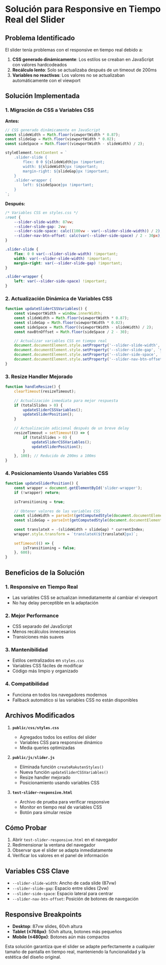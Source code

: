 # Solución para Responsive en Tiempo Real del Slider

## Problema Identificado

El slider tenía problemas con el responsive en tiempo real debido a:

1. **CSS generado dinámicamente**: Los estilos se creaban en JavaScript con valores hardcodeados
2. **Recálculo lento**: Solo se actualizaba después de un timeout de 200ms
3. **Variables no reactivas**: Los valores no se actualizaban automáticamente con el viewport

## Solución Implementada

### 1. Migración de CSS a Variables CSS

**Antes:**
```javascript
// CSS generado dinámicamente en JavaScript
const slideWidth = Math.floor(viewportWidth * 0.87);
const slideGap = Math.floor(viewportWidth * 0.02);
const sideSpace = Math.floor((viewportWidth - slideWidth) / 2);

styleElement.textContent = `
    .slider-slide {
        flex: 0 0 ${slideWidth}px !important;
        width: ${slideWidth}px !important;
        margin-right: ${slideGap}px !important;
    }
    .slider-wrapper {
        left: ${sideSpace}px !important;
    }
`;
```

**Después:**
```css
/* Variables CSS en styles.css */
:root {
    --slider-slide-width: 87vw;
    --slider-slide-gap: 2vw;
    --slider-side-space: calc((100vw - var(--slider-slide-width)) / 2);
    --slider-nav-btn-offset: calc(var(--slider-side-space) / 2 - 30px);
}

.slider-slide {
    flex: 0 0 var(--slider-slide-width) !important;
    width: var(--slider-slide-width) !important;
    margin-right: var(--slider-slide-gap) !important;
}

.slider-wrapper {
    left: var(--slider-side-space) !important;
}
```

### 2. Actualización Dinámica de Variables CSS

```javascript
function updateSliderCSSVariables() {
    const viewportWidth = window.innerWidth;
    const slideWidth = Math.floor(viewportWidth * 0.87);
    const slideGap = Math.floor(viewportWidth * 0.02);
    const sideSpace = Math.floor((viewportWidth - slideWidth) / 2);
    const navBtnOffset = Math.floor(sideSpace / 2 - 30);

    // Actualizar variables CSS en tiempo real
    document.documentElement.style.setProperty('--slider-slide-width', `${slideWidth}px`);
    document.documentElement.style.setProperty('--slider-slide-gap', `${slideGap}px`);
    document.documentElement.style.setProperty('--slider-side-space', `${sideSpace}px`);
    document.documentElement.style.setProperty('--slider-nav-btn-offset', `${navBtnOffset}px`);
}
```

### 3. Resize Handler Mejorado

```javascript
function handleResize() {
    clearTimeout(resizeTimeout);
    
    // Actualización inmediata para mejor respuesta
    if (totalSlides > 0) {
        updateSliderCSSVariables();
        updateSliderPosition();
    }
    
    // Actualización adicional después de un breve delay
    resizeTimeout = setTimeout(() => {
        if (totalSlides > 0) {
            updateSliderCSSVariables();
            updateSliderPosition();
        }
    }, 100); // Reducido de 200ms a 100ms
}
```

### 4. Posicionamiento Usando Variables CSS

```javascript
function updateSliderPosition() {
    const wrapper = document.getElementById('slider-wrapper');
    if (!wrapper) return;
    
    isTransitioning = true;
    
    // Obtener valores de las variables CSS
    const slideWidth = parseInt(getComputedStyle(document.documentElement).getPropertyValue('--slider-slide-width')) || Math.floor(window.innerWidth * 0.87);
    const slideGap = parseInt(getComputedStyle(document.documentElement).getPropertyValue('--slider-slide-gap')) || Math.floor(window.innerWidth * 0.02);
    
    const translateX = -(slideWidth + slideGap) * currentIndex;
    wrapper.style.transform = `translateX(${translateX}px)`;
    
    setTimeout(() => {
        isTransitioning = false;
    }, 600);
}
```

## Beneficios de la Solución

### 1. **Responsive en Tiempo Real**
- Las variables CSS se actualizan inmediatamente al cambiar el viewport
- No hay delay perceptible en la adaptación

### 2. **Mejor Performance**
- CSS separado del JavaScript
- Menos recálculos innecesarios
- Transiciones más suaves

### 3. **Mantenibilidad**
- Estilos centralizados en `styles.css`
- Variables CSS fáciles de modificar
- Código más limpio y organizado

### 4. **Compatibilidad**
- Funciona en todos los navegadores modernos
- Fallback automático si las variables CSS no están disponibles

## Archivos Modificados

1. **`public/css/styles.css`**
   - Agregados todos los estilos del slider
   - Variables CSS para responsive dinámico
   - Media queries optimizadas

2. **`public/js/slider.js`**
   - Eliminada función `createRakutenStyles()`
   - Nueva función `updateSliderCSSVariables()`
   - Resize handler mejorado
   - Posicionamiento usando variables CSS

3. **`test-slider-responsive.html`**
   - Archivo de prueba para verificar responsive
   - Monitor en tiempo real de variables CSS
   - Botón para simular resize

## Cómo Probar

1. Abrir `test-slider-responsive.html` en el navegador
2. Redimensionar la ventana del navegador
3. Observar que el slider se adapta inmediatamente
4. Verificar los valores en el panel de información

## Variables CSS Clave

- `--slider-slide-width`: Ancho de cada slide (87vw)
- `--slider-slide-gap`: Espacio entre slides (2vw)
- `--slider-side-space`: Espacio lateral para centrar
- `--slider-nav-btn-offset`: Posición de botones de navegación

## Responsive Breakpoints

- **Desktop**: 87vw slides, 60vh altura
- **Tablet (≤768px)**: 50vh altura, botones más pequeños
- **Mobile (≤480px)**: Botones aún más compactos

Esta solución garantiza que el slider se adapte perfectamente a cualquier tamaño de pantalla en tiempo real, manteniendo la funcionalidad y la estética del diseño original. 